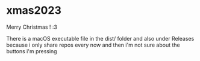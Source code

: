 # xmas2023
Merry Christmas ! :3 

There is a macOS executable file in the dist/ folder
and also under Releases because i only share repos every now and then
i'm not sure about the buttons i'm pressing